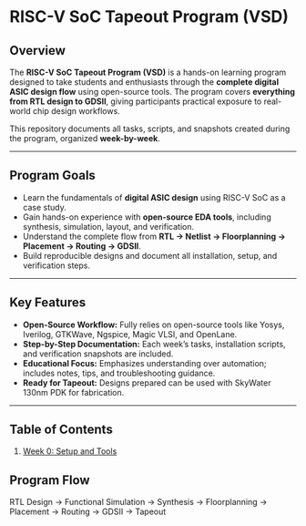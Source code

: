 # RISC-V SoC Tapeout Program (VSD)  

## Overview
The **RISC-V SoC Tapeout Program (VSD)** is a hands-on learning program designed to take students and enthusiasts through the **complete digital ASIC design flow** using open-source tools. The program covers **everything from RTL design to GDSII**, giving participants practical exposure to real-world chip design workflows.  

This repository documents all tasks, scripts, and snapshots created during the program, organized **week-by-week**.  

---

## Program Goals
- Learn the fundamentals of **digital ASIC design** using RISC-V SoC as a case study.  
- Gain hands-on experience with **open-source EDA tools**, including synthesis, simulation, layout, and verification.  
- Understand the complete flow from **RTL → Netlist → Floorplanning → Placement → Routing → GDSII**.  
- Build reproducible designs and document all installation, setup, and verification steps.  

---

## Key Features
- **Open-Source Workflow:** Fully relies on open-source tools like Yosys, Iverilog, GTKWave, Ngspice, Magic VLSI, and OpenLane.  
- **Step-by-Step Documentation:** Each week’s tasks, installation scripts, and verification snapshots are included.  
- **Educational Focus:** Emphasizes understanding over automation; includes notes, tips, and troubleshooting guidance.  
- **Ready for Tapeout:** Designs prepared can be used with SkyWater 130nm PDK for fabrication.  

---

## Table of Contents
1. [Week 0: Setup and Tools](WEEK0/TASK0.md)  
  



## Program Flow 
RTL Design → Functional Simulation → Synthesis → Floorplanning → Placement → Routing → GDSII → Tapeout

